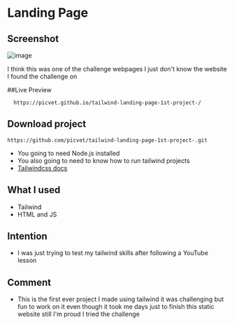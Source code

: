 # Landing Page

## Screenshot

![image](https://user-images.githubusercontent.com/87276390/205491252-ab1d0ae6-17f5-42ef-8700-1aa0564d90a0.png)

I think this was one of the challenge webpages I just don't know the website I found the challenge on

##Live Preview
```
  https://picvet.github.io/tailwind-landing-page-1st-project-/
```

## Download project
  ```
  https://github.com/picvet/tailwind-landing-page-1st-project-.git
  ```
  
  - You going to need Node.js installed
  - You also going to need to know how to run tailwind projects
  - [Tailwindcss docs](https://tailwindcss.com/docs/installation)

## What I used

  - Tailwind
  - HTML and JS
  
## Intention

  - I was just trying to test my tailwind skills after following a YouTube lesson
  
## Comment
  
  - This is the first ever project I made using tailwind
  it was challenging but fun to work on it even
  though it took me days just to finish this
  static website still I'm proud I tried the challenge
